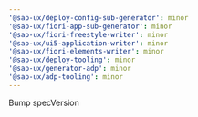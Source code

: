 ```yaml
---
'@sap-ux/deploy-config-sub-generator': minor
'@sap-ux/fiori-app-sub-generator': minor
'@sap-ux/fiori-freestyle-writer': minor
'@sap-ux/ui5-application-writer': minor
'@sap-ux/fiori-elements-writer': minor
'@sap-ux/deploy-tooling': minor
'@sap-ux/generator-adp': minor
'@sap-ux/adp-tooling': minor
---
```


Bump specVersion
